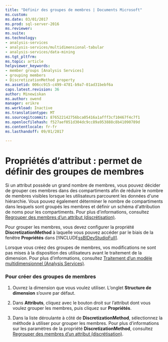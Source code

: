 ```yaml
---
title: "Définir des groupes de membres | Documents Microsoft"
ms.custom: 
ms.date: 03/01/2017
ms.prod: sql-server-2016
ms.reviewer: 
ms.suite: 
ms.technology:
- analysis-services
- analysis-services/multidimensional-tabular
- analysis-services/data-mining
ms.tgt_pltfrm: 
ms.topic: article
helpviewer_keywords:
- member groups [Analysis Services]
- grouping members
- DiscretizationMethod property
ms.assetid: 006cc915-c499-4781-b9a7-01ad31bebf6a
caps.latest.revision: 36
author: Minewiskan
ms.author: owend
manager: erikre
ms.workload: Inactive
ms.translationtype: MT
ms.sourcegitcommit: 876522142756bca05416a1afff3cf10467f4c7f1
ms.openlocfilehash: f527aef051d304dc9cc89a953888c8b41090789d
ms.contentlocale: fr-fr
ms.lasthandoff: 09/01/2017

---
```

# <a name="attribute-properties---define-member-groups"></a>Propriétés d’attribut : permet de définir des groupes de membres
  Si un attribut possède un grand nombre de membres, vous pouvez décider de grouper ces membres dans des compartiments afin de réduire le nombre de membres visibles lorsque les utilisateurs parcourent les données d'une hiérarchie. Vous pouvez également déterminer le nombre de compartiments dans lesquels sont groupés les membres et définir un schéma d'attribution de noms pour les compartiments. Pour plus d’informations, consultez [Regrouper des membres d’un attribut &#40;discrétisation&#41;](../../analysis-services/multidimensional-models/attribute-properties-group-attribute-members.md).  
  
 Pour grouper les membres, vous devez configurer la propriété **DiscretizationMethod** à laquelle vous pouvez accéder par le biais de la fenêtre **Propriétés** dans [!INCLUDE[ssBIDevStudioFull](../../includes/ssbidevstudiofull-md.md)].  
  
 Lorsque vous créez des groupes de membres, vos modifications ne sont pas mises à la disposition des utilisateurs avant le traitement de la dimension. Pour plus d’informations, consultez [Traitement d’un modèle multidimensionnel &#40;Analysis Services&#41;](../../analysis-services/multidimensional-models/processing-a-multidimensional-model-analysis-services.md).  
  
### <a name="to-create-member-groups"></a>Pour créer des groupes de membres  
  
1.  Ouvrez la dimension que vous voulez utiliser. L’onglet **Structure de dimension** s’ouvre par défaut.  
  
2.  Dans **Attributs**, cliquez avec le bouton droit sur l’attribut dont vous voulez grouper les membres, puis cliquez sur **Propriétés**.  
  
3.  Dans la liste déroulante à côté de **DiscretizationMethod**, sélectionnez la méthode à utiliser pour grouper les membres. Pour plus d’informations sur les paramètres de la propriété **DiscretizationMethod**, consultez [Regrouper des membres d’un attribut &#40;discrétisation&#41;](../../analysis-services/multidimensional-models/attribute-properties-group-attribute-members.md).  
  
  

